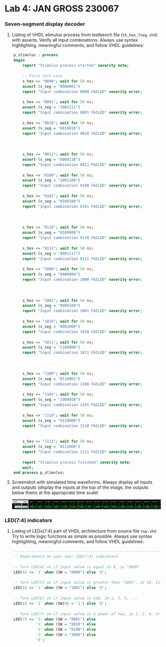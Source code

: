 # Lab 4: JAN GROSS 230067

### Seven-segment display decoder

1. Listing of VHDL stimulus process from testbench file (`tb_hex_7seg.vhd`) with asserts. Verify all input combinations. Always use syntax highlighting, meaningful comments, and follow VHDL guidelines:

```vhdl
    p_stimulus : process
    begin
        report "Stimulus process started" severity note;

        -- First test case
        s_hex <= "0000"; wait for 50 ns;
        assert (s_seg = "0000001")        
        report "Input combination 0000 FAILED" severity error;
        
        s_hex <= "0001"; wait for 50 ns;
        assert (s_seg = "1001111")
        report "Input combination 0001 FAILED" severity error;
        
        s_hex <= "0010"; wait for 50 ns;
        assert (s_seg = "0010010")        
        report "Input combination 0010 FAILED" severity error;
        
        
        
        s_hex <= "0011"; wait for 50 ns;
        assert (s_seg = "0000110")        
        report "Input combination 0011 FAILED" severity error;
        
        s_hex <= "0100"; wait for 50 ns;
        assert (s_seg = "1001100")        
        report "Input combination 0100 FAILED" severity error;
        
        s_hex <= "0101"; wait for 50 ns;
        assert (s_seg = "0100100")        
        report "Input combination 0101 FAILED" severity error;
        
        
        
        s_hex <= "0110"; wait for 50 ns;
        assert (s_seg = "0100000")        
        report "Input combination 0110 FAILED" severity error;
        
        s_hex <= "0111"; wait for 50 ns;
        assert (s_seg = "0001111")        
        report "Input combination 0111 FAILED" severity error;
        
        s_hex <= "1000"; wait for 50 ns;
        assert (s_seg = "0000000")        
        report "Input combination 1000 FAILED" severity error;
        
        
        
        s_hex <= "1001"; wait for 50 ns;
        assert (s_seg = "0000100")        
        report "Input combination 1001 FAILED" severity error;
        
        s_hex <= "1010"; wait for 50 ns;
        assert (s_seg = "0001000")        
        report "Input combination 1010 FAILED" severity error;
        
        s_hex <= "1011"; wait for 50 ns;
        assert (s_seg = "1100000")        
        report "Input combination 1011 FAILED" severity error;
        
        
        
        s_hex <= "1100"; wait for 50 ns;
        assert (s_seg = "0110001")        
        report "Input combination 1100 FAILED" severity error;
        
        s_hex <= "1101"; wait for 50 ns;
        assert (s_seg = "1000010")        
        report "Input combination 1101 FAILED" severity error;
        
        s_hex <= "1110"; wait for 50 ns;
        assert (s_seg = "0110000")        
        report "Input combination 1110 FAILED" severity error;
        
        
        s_hex <= "1111"; wait for 50 ns;
        assert (s_seg = "0111000")        
        report "Input combination 1111 FAILED" severity error;
        
        report "Stimulus process finished" severity note;
        wait;
    end process p_stimulus;
```

2. Screenshot with simulated time waveforms. Always display all inputs and outputs (display the inputs at the top of the image, the outputs below them) at the appropriate time scale!

   ![your figure](https://github.com/garry474/digital-electronics-1/blob/main/labs/04-segment/images/graph_1.png)

### LED(7:4) indicators

1. Listing of LEDs(7:4) part of VHDL architecture from source file `top.vhd`. Try to write logic functions as simple as possible. Always use syntax highlighting, meaningful comments, and follow VHDL guidelines:

```vhdl
    --------------------------------------------------------------------
    -- Experiments on your own: LED(7:4) indicators

    -- Turn LED(4) on if input value is equal to 0, ie "0000"
    LED(4) <= '1' when (SW = "0000") else '0';
    
    -- Turn LED(5) on if input value is greater than "1001", ie 10, 11, 12, ...
    LED(5) <= '1' when (SW > "1001") else '0';
    
    -- Turn LED(6) on if input value is odd, ie 1, 3, 5, ...
    LED(6) <= '1' when (SW(0) = '1') else '0';
    
    -- Turn LED(7) on if input value is a power of two, ie 1, 2, 4, or 8
    LED(7) <= '1' when (SW = "0001") else
              '1' when (SW = "0010") else
              '1' when (SW = "0100") else
              '1' when (SW = "1000") else
              '0';
```
